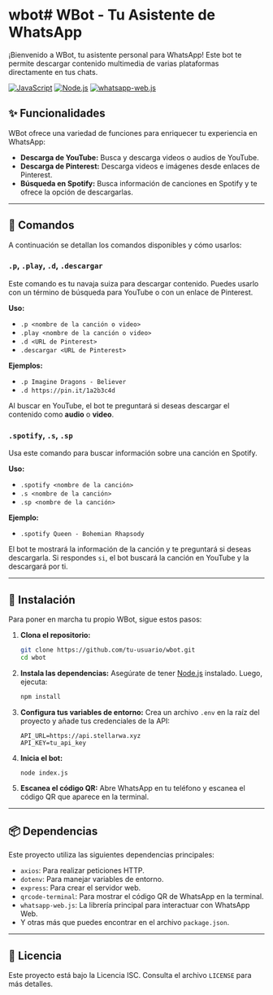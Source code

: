 # wbot# WBot - Tu Asistente de WhatsApp

¡Bienvenido a WBot, tu asistente personal para WhatsApp! Este bot te permite descargar contenido multimedia de varias plataformas directamente en tus chats.

[![JavaScript](https://img.shields.io/badge/Language-JavaScript-yellow?style=for-the-badge&logo=javascript)](https://developer.mozilla.org/en-US/docs/Web/JavaScript)
[![Node.js](https://img.shields.io/badge/Environment-Node.js-green?style=for-the-badge&logo=node.js)](https://nodejs.org/)
[![whatsapp-web.js](https://img.shields.io/badge/Library-whatsapp--web.js-brightgreen?style=for-the-badge)](https://wwebjs.dev/)

## ✨ Funcionalidades

WBot ofrece una variedad de funciones para enriquecer tu experiencia en WhatsApp:

- **Descarga de YouTube:** Busca y descarga videos o audios de YouTube.
- **Descarga de Pinterest:** Descarga videos e imágenes desde enlaces de Pinterest.
- **Búsqueda en Spotify:** Busca información de canciones en Spotify y te ofrece la opción de descargarlas.

---

## 🚀 Comandos

A continuación se detallan los comandos disponibles y cómo usarlos:

### `.p`, `.play`, `.d`, `.descargar`

Este comando es tu navaja suiza para descargar contenido. Puedes usarlo con un término de búsqueda para YouTube o con un enlace de Pinterest.

**Uso:**
- `.p <nombre de la canción o video>`
- `.play <nombre de la canción o video>`
- `.d <URL de Pinterest>`
- `.descargar <URL de Pinterest>`

**Ejemplos:**
- `.p Imagine Dragons - Believer`
- `.d https://pin.it/1a2b3c4d`

Al buscar en YouTube, el bot te preguntará si deseas descargar el contenido como **audio** o **video**.

### `.spotify`, `.s`, `.sp`

Usa este comando para buscar información sobre una canción en Spotify.

**Uso:**
- `.spotify <nombre de la canción>`
- `.s <nombre de la canción>`
- `.sp <nombre de la canción>`

**Ejemplo:**
- `.spotify Queen - Bohemian Rhapsody`

El bot te mostrará la información de la canción y te preguntará si deseas descargarla. Si respondes `si`, el bot buscará la canción en YouTube y la descargará por ti.

---

## 🔧 Instalación

Para poner en marcha tu propio WBot, sigue estos pasos:

1. **Clona el repositorio:**
   ```bash
   git clone https://github.com/tu-usuario/wbot.git
   cd wbot
   ```

2. **Instala las dependencias:**
   Asegúrate de tener [Node.js](https://nodejs.org/) instalado. Luego, ejecuta:
   ```bash
   npm install
   ```

3. **Configura tus variables de entorno:**
   Crea un archivo `.env` en la raíz del proyecto y añade tus credenciales de la API:
   ```
   API_URL=https://api.stellarwa.xyz
   API_KEY=tu_api_key
   ```

4. **Inicia el bot:**
   ```bash
   node index.js
   ```

5. **Escanea el código QR:**
   Abre WhatsApp en tu teléfono y escanea el código QR que aparece en la terminal.

---

## 📦 Dependencias

Este proyecto utiliza las siguientes dependencias principales:

- `axios`: Para realizar peticiones HTTP.
- `dotenv`: Para manejar variables de entorno.
- `express`: Para crear el servidor web.
- `qrcode-terminal`: Para mostrar el código QR de WhatsApp en la terminal.
- `whatsapp-web.js`: La librería principal para interactuar con WhatsApp Web.
- Y otras más que puedes encontrar en el archivo `package.json`.

---

## 📄 Licencia

Este proyecto está bajo la Licencia ISC. Consulta el archivo `LICENSE` para más detalles.
